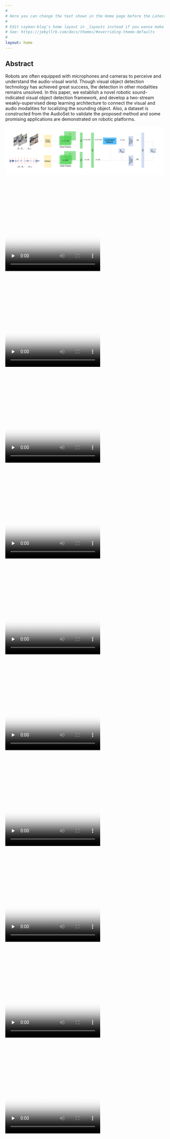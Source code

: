 ```yaml
---
#
# Here you can change the text shown in the Home page before the Latest Posts section.
#
# Edit cayman-blog's home layout in _layouts instead if you wanna make some changes
# See: https://jekyllrb.com/docs/themes/#overriding-theme-defaults
#
layout: home
---
```


## Abstract
Robots are often equipped with microphones and cameras to perceive and understand the audio-visual world. Though visual object detection technology has achieved great success, the detection in other modalities remains unsolved. In this paper, we establish a novel robotic sound-indicated visual object detection framework, and develop a two-stream weakly-supervised deep learning architecture to connect the visual and audio modalities for localizing the sounding object. Also, a dataset is constructed from the AudioSet to validate the proposed method and some promising applications are demonstrated on robotic platforms.

<img src="system.png" />

<video id="video" controls="controls" preload="none" width="300" height="300" poster='video---1_cCGK4M_epoch_0_scaled.jpg'>
      <source id="mp4" src="video---1_cCGK4M_epoch_0_scaled.mp4" type="video/mp4">
      <p>Your user agent does not support the HTML5 Video element.</p>
</video>

<video id="video" controls="controls" preload="none" width="300" height="300" poster='video--d2Z5qR4qQ_epoch_0_scaled.jpg'>
      <source id="mp4" src="video--d2Z5qR4qQ_epoch_0_scaled.mp4" type="video/mp4">
      <p>Your user agent does not support the HTML5 Video element.</p>
</video>

<video id="video" controls="controls" preload="none" width="300" height="300" poster='video-2dUvMguNro_epoch_0_scaled.jpg'>
      <source id="mp4" src="video-2dUvMguNro_epoch_0_scaled.mp4" type="video/mp4">
      <p>Your user agent does not support the HTML5 Video element.</p>
</video>

<video id="video" controls="controls" preload="none" width="300" height="300" poster='video-2frhUmysu0_epoch_0_scaled.jpg'>
      <source id="mp4" src="video-2frhUmysu0_epoch_0_scaled.mp4" type="video/mp4">
      <p>Your user agent does not support the HTML5 Video element.</p>
</video>

<video id="video" controls="controls" preload="none" width="300" height="300" poster='video--a6yUi9a4g_epoch_0_scaled.jpg'>
      <source id="mp4" src="video--a6yUi9a4g_epoch_0_scaled.mp4" type="video/mp4">
      <p>Your user agent does not support the HTML5 Video element.</p>
</video>

<video id="video" controls="controls" preload="none" width="300" height="300" poster='video-_8E5aDUqas_epoch_0_scaled.jpg'>
      <source id="mp4" src="video-_8E5aDUqas_epoch_0_scaled.mp4" type="video/mp4">
      <p>Your user agent does not support the HTML5 Video element.</p>
</video>

<video id="video" controls="controls" preload="none" width="300" height="300" poster='video--7jZxfzemI_epoch_0_scaled.jpg'>
      <source id="mp4" src="video--7jZxfzemI_epoch_0_scaled.mp4" type="video/mp4">
      <p>Your user agent does not support the HTML5 Video element.</p>
</video>

<video id="video" controls="controls" preload="none" width="300" height="300" poster='video--F70LWypIg_epoch_0_scaled.jpg'>
      <source id="mp4" src="video--F70LWypIg_epoch_0_scaled.mp4" type="video/mp4">
      <p>Your user agent does not support the HTML5 Video element.</p>
</video>

<video id="video" controls="controls" preload="none" width="300" height="300" poster='out_scaled.jpg'>
      <source id="mp4" src="out_scaled.mp4" type="video/mp4">
      <p>Your user agent does not support the HTML5 Video element.</p>
</video>

<video id="video" controls="controls" preload="none" width="300" height="300" poster='video--7T50tAIrg_epoch_0_scaled.jpg'>
      <source id="mp4" src="video--7T50tAIrg_epoch_0_scaled.mp4" type="video/mp4">
      <p>Your user agent does not support the HTML5 Video element.</p>
</video>

